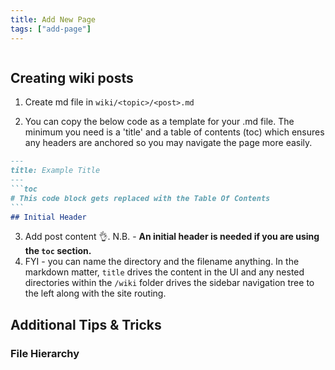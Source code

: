```yaml
---
title: Add New Page
tags: ["add-page"]
---
```

```toc
```
## Creating wiki posts

1. Create md file in `wiki/<topic>/<post>.md`

2. You can copy the below code as a template for your .md file. The minimum you need is a 'title' and a table of contents (toc) which ensures any headers are anchored so you may navigate the page more easily.

````md:title=example-topic-matter.md
---
title: Example Title
---
```toc
# This code block gets replaced with the Table Of Contents
```
## Initial Header
````
3. Add post content 👌. N.B. - **An initial header is needed if you are using the `toc` section.**
4. FYI - you can name the directory and the filename anything. In the markdown matter, `title` drives the content in the UI and any nested directories within the `/wiki` folder drives the sidebar navigation tree to the left along with the site routing.

## Additional Tips & Tricks

### File Hierarchy
